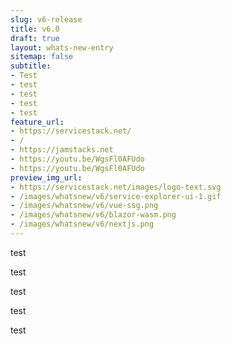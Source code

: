 ```yaml
---
slug: v6-release
title: v6.0
draft: true
layout: whats-new-entry
sitemap: false
subtitle:
- Test
- test
- test
- test
- test
feature_url:
- https://servicestack.net/
- /
- https://jamstacks.net
- https://youtu.be/WgsFl0AFUdo
- https://youtu.be/WgsFl0AFUdo
preview_img_url:
- https://servicestack.net/images/logo-text.svg
- /images/whatsnew/v6/service-explorer-ui-1.gif
- /images/whatsnew/v6/vue-ssg.png
- /images/whatsnew/v6/blazor-wasm.png
- /images/whatsnew/v6/nextjs.png
---
```


test
<!--separator-->

test

<!--separator-->

test

<!--separator-->

test

<!--separator-->

test
